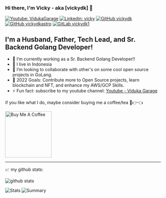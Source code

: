 ### Hi there, I'm Vicky - aka [vickydk] 👋

[![Youtube: VidukaGarage](https://img.shields.io/youtube/channel/subscribers/UChbeUl2jZ6gD_Pgljl97azA?style=social)](https://www.youtube.com/channel/UChbeUl2jZ6gD_Pgljl97azA)
[![Linkedin: vicky](https://img.shields.io/badge/-vicky-blue?style=flat-square&logo=Linkedin&logoColor=white&link=https://www.linkedin.com/in/vicky-dwi-kurniawan-256b7b45/)](https://www.linkedin.com/in/vicky-dwi-kurniawan-256b7b45/)
[![GitHub vickydk](https://img.shields.io/github/followers/vickydk?label=follow&style=social)](https://github.com/vickydk)
[![GitHub vickydkastro](https://img.shields.io/github/followers/vickydkastro?label=follow&style=social)](https://github.com/vickydkastro)
[![GitLab vickydk1](https://img.shields.io/badge/gitlab-vickydk1-red)](https://gitlab.com/vickydk1)

## I'm a Husband, Father, Tech Lead, and Sr. Backend Golang Developer!
- 🔭 I’m currently working as a Sr. Backend Golang Developer!!
- 🌱 I live in Indonesia
- 👯 I’m looking to collaborate with other's on some cool open source projects in GoLang.
- 🥅 2022 Goals: Contribute more to Open Source projects, learn blockchain and NFT, and enhance my AWS/GCP Skills.
- ⚡ Fun fact: subscribe to my youtube channel: [Youtube - Viduka Garage](https://www.youtube.com/channel/UChbeUl2jZ6gD_Pgljl97azA)

if you like what I do, maybe consider buying me a coffee/tea 🥺👉👈

<a href="https://www.buymeacoffee.com/vidukagarage" target="_blank"><img src="https://cdn.buymeacoffee.com/buttons/v2/default-red.png" alt="Buy Me A Coffee" width="150" ></a>

---
📈 my github stats:

![github stats](https://github-readme-stats.vercel.app/api?username=vickydk&show_icons=true&hide_border=true&count_private=true&theme=merko)

![Stats](https://github-profile-summary-cards.vercel.app/api/cards/repos-per-language?username=vickydk&theme=monokai)
![Summary](https://github-profile-summary-cards.vercel.app/api/cards/profile-details?username=vickydk&theme=monokai)

<!--
**vickydk/vickydk** is a ✨ _special_ ✨ repository because its `README.md` (this file) appears on your GitHub profile.

Here are some ideas to get you started:

- 🔭 I’m currently working on ...
- 🌱 I’m currently learning ...
- 👯 I’m looking to collaborate on ...
- 🤔 I’m looking for help with ...
- 💬 Ask me about ...
- 📫 How to reach me: ...
- 😄 Pronouns: ...
- ⚡ Fun fact: ...
-->

